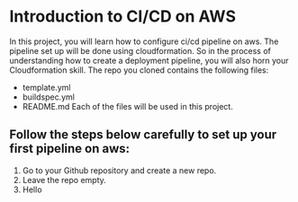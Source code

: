 # Introduction to CI/CD on AWS
In this project, you will learn how to configure ci/cd pipeline on aws. 
The pipeline set up will be done using cloudformation. So in the process of understanding how to create a deployment     pipeline, you will also horn your Cloudformation skill.
The repo you cloned contains the following files:
- template.yml
- buildspec.yml
- README.md
Each of the files will be used in this project.
## Follow the steps below carefully to set up your first pipeline on aws:
1. Go to your Github repository and create a new repo.
2. Leave the repo empty.
3. Hello